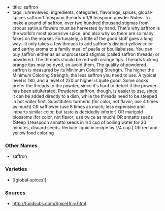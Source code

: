 - title:: saffron
- tags:: unreviewed, ingredients, categories, flavorings, spices, global-spices
saffron 1 teaspoon threads = 1/8 teaspoon powder Notes: To make a pound of saffron, over two hundred thousand stigmas from crocus sativus flowers must be harvested by hand. That's why saffron is the world's most expensive spice, and also why so there are so many fakes on the market. Fortunately, a little of the good stuff goes a long way--it only takes a few threads to add saffron's distinct yellow color and earthy aroma to a family meal of paella or bouillabaisse. You can buy saffron either as as unprocessed stigmas (called saffron threads) or powdered. The threads should be red with orange tips. Threads lacking orange tips may be dyed, so avoid them. The quality of powdered saffron is measured by its Minimum Coloring Strength. The higher the Minimum Coloring Strength, the less saffron you need to use. A typical level is 180, and a level of 220 or higher is quite good. Some cooks prefer the threads to the powder, since it's hard to detect if the powder has been adulterated. Powdered saffron, though, is easier to use, since it can be added directly to a dish, while the threads need to be steeped in hot water first. Substitutes: turmeric (for color, not flavor; use 4 times as much) OR safflower (use 8 times as much; less expensive and imparts similar color, but taste is decidedly inferior) OR marigold blossoms (for color, not flavor; use twice as much) OR annatto seeds (Steep 1 teaspoon annatto seeds in 1/4 cup of boiling water for 30 minutes, discard seeds. Reduce liquid in recipe by 1/4 cup.) OR red and yellow food coloring

### Other Names

* saffron

### Varieties

* [[global-spices]]

### Sources
* http://foodsubs.com/SpiceUniv.html
